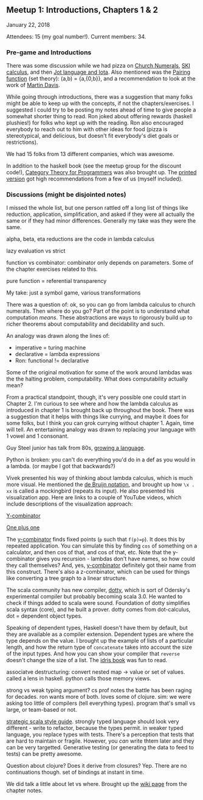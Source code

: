 ## Meetup 1: Introductions, Chapters 1 & 2

January 22, 2018

Attendees: 15 (my goal number!). Current members: 34.

### Pre-game and Introductions

There was some discussion while we had pizza on
[Church Numerals](https://en.wikipedia.org/wiki/Church_encoding#Church_numerals),
[SKI calculus](https://en.wikipedia.org/wiki/SKI_combinator_calculus),
and then
[Jot language and Iota](https://en.wikipedia.org/wiki/Iota_and_Jot).
Also mentioned was the
[Pairing function](https://en.wikipedia.org/wiki/Pairing_function) (set theory): (a,b) = {a,{0,b}},
and a recommendation to look at the work of
[Martin Davis](https://en.wikipedia.org/wiki/Martin_Davis).

While going through introductions, there was a suggestion that many folks might
be able to keep up with the concepts, if not the chapters/exercises. I suggested
I could try to be posting my notes ahead of time to give people a somewhat
shorter thing to read. Ron joked about offering rewards (haskell plushies!) for
folks who kept up with the reading. Ron also encouraged everybody to reach out
to him with other ideas for food (pizza is stereotypical, and delicious, but
doesn't fit everybody's diet goals or restrictions).

We had 15 folks from 13 different companies, which was awesome.

In addition to the haskell book (see the meetup group for the discount code!),
[Category Theory for Programmers](https://github.com/hmemcpy/milewski-ctfp-pdf)
was also brought up. The
[printed version](http://www.lulu.com/shop/bartosz-milewski/category-theory-for-programmers/hardcover/product-23389988.html)
got high recommendations from a few of us (myself included).

### Discussions (might be disjointed notes)

I missed the whole list, but one person rattled off a long list of things like
reduction, application, simplification, and asked if they were all actually the
same or if they had minor differences. Generally my take was they were the same.

alpha, beta, eta reductions are the code in lambda calculus

lazy evaluation vs strict

function vs combinator: combinator only depends on parameters. Some of the chapter
exercises related to this.

pure function = referential transparency

My take: just a symbol game, various transformations

There was a question of: ok, so you can go from lambda calculus to church
numerals. Then where do you go? Part of the point is to understand what
computation _means_. These abstractions are ways to rigorously build up to
richer theorems about computability and decidability and such.

An analogy was drawn along the lines of:
* imperative = turing machine
* declarative = lambda expressions
* Ron: functional != declarative

Some of the original motivation for some of the work around lambdas was the
the halting problem, computability. What does computability actually mean?

From a practical standpoint, though, it's very possible one could start in Chapter 2.
I'm curious to see where and how the lambda calculus as introduced in chapter 1
is brought back up throughout the book. There was a suggestion that it helps
with things like currying, and maybe it does for some folks, but I think you can
grok currying without chapter 1. Again, time will tell. An entertaining analogy
was drawn to replacing your language with 1 vowel and 1 consonant.

Guy Steel junior has talk from 80s,
[growing a language](https://www.youtube.com/watch?v=_ahvzDzKdB0).

Python is broken: you can't do everything you'd do in a def as you would in a lambda.
(or maybe I got that backwards?)

Vivek presented his way of thinking about lambda calculus, which is much more
visual. He mentioned the
[de Bruijn notation](https://en.wikipedia.org/wiki/De_Bruijn_notation),
and brought up how `\x . xx` is called a mockingbird (repeats its input).
He also presented his visualization app. Here are links to a couple of YouTube videos,
which include descriptions of the visualization approach:

[Y-combinator](https://www.youtube.com/watch?v=DhHp8KaC-J0)

[One plus one](https://www.youtube.com/watch?v=DX_8Z17wfEo)

The [y-combinator](https://en.wikipedia.org/wiki/Fixed-point_combinator#Fixed_point_combinators_in_lambda_calculus)
finds fixed points (`p` such that `f(p)=p`). It does this by
repeated application. You can simulate this by finding `cos` of something on a calculator,
and then cos of that, and cos of that, etc. Note that the y-combinator gives you
recursion - lambdas don't have names, so how could they call themselves?
And, yes,
[y-combinator](http://www.ycombinator.com)
definitely got their name from this construct. There's also a z-combinator,
which can be used for things like converting a tree graph to a linear structure.

The scala community has new compiler,
[dotty](http://dotty.epfl.ch/),
which is sort of Odersky's experimental compiler but probably becoming scala 3.0.
He wanted to check if things added to scala were sound.
Foundation of dotty simplifies scala syntax (core), and he built a prover.
dotty comes from dot-calculus, dot = dependent object types.

Speaking of dependent types, Haskell doesn't have them by default, but they
are available as a compiler extension. Dependent types are where the type depends
on the value. I brought up the example of lists of a particular length, and how
the return type of `concatenate` takes into account the size of the input types.
And how you can show your compiler that `reverse` doesn't change the size of a list.
The
[idris book](https://www.manning.com/books/type-driven-development-with-idris)
was fun to read.

associatve destructuring: convert nested map -> value or set of values.
called a lens in haskell.
python calls those memory views.

strong vs weak typing argument? cs prof notes the battle has been raging for decades.
ron wants more of both. loves some of clojure.
sim: we were asking too little of compilers (tell everything types).
program that's small vs large, or team-based or not.

[strategic scala style guide](http://www.lihaoyi.com/post/StrategicScalaStylePrincipleofLeastPower.html).
strongly typed language should look very different - write to refactor, because
the types permit. in weaker typed language, you replace types with tests. There's
a perception that tests that are hard to maintain or fragile. However, you _can_
write thtem later and they can be very targetted. Generative testing (or generating
the data to feed to tests) can be pretty awesome.

Question about clojure? Does it derive from closures? Yep. There are no
continuations though. set of bindings at instant in time.

We did talk a little about let vs where. Brought up the
[wiki page](https://wiki.haskell.org/Let_vs._Where)
from the chapter notes.
